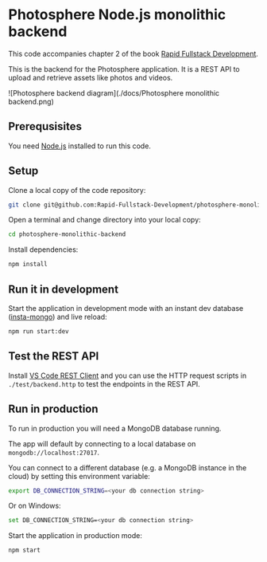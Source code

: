 # Photosphere Node.js monolithic backend

This code accompanies chapter 2 of the book [Rapid Fullstack Development](https://rapidfullstackdevelopment.com/).

This is the backend for the Photosphere application. It is a REST API to upload and retrieve assets like photos and videos.

![Photosphere backend diagram](./docs/Photosphere monolithic backend.png)

## Prerequsisites

You need [Node.js](https://nodejs.org/en/) installed to run this code.

## Setup

Clone a local copy of the code repository:

```bash
git clone git@github.com:Rapid-Fullstack-Development/photosphere-monolithic-backend.git
```

Open a terminal and change directory into your local copy:

```bash
cd photosphere-monolithic-backend
```

Install dependencies:

```bash
npm install
```

## Run it in development

Start the application in development mode with an instant dev database ([insta-mongo](https://www.npmjs.com/package/insta-mongo)) and live reload:

```bash
npm run start:dev
```

## Test the REST API

Install [VS Code REST Client](https://marketplace.visualstudio.com/items?itemName=humao.rest-client) and you can use the HTTP request scripts in `./test/backend.http` to test the endpoints in the REST API.

## Run in production

To run in production you will need a MongoDB database running.

The app will default by connecting to a local database on `mongodb://localhost:27017`.

You can connect to a different database (e.g. a MongoDB instance in the cloud) by setting this environment variable:

```bash
export DB_CONNECTION_STRING=<your db connection string>
```

Or on Windows:

```bash
set DB_CONNECTION_STRING=<your db connection string>
```

Start the application in production mode:

```bash
npm start
```

